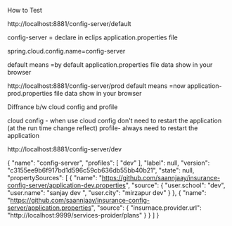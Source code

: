 How to Test


http://localhost:8881/config-server/default

config-server = declare in eclips application.properties file 

spring.cloud.config.name=config-server

default means  =by default application.properties file data show in your browser


http://localhost:8881/config-server/prod
default means  =now  application-prod.properties file data show in your browser


Diffrance b/w cloud config and profile 

cloud config - when use cloud config don't need to restart the application (at the run time change reflect)
profile- always need to restart the application 

http://localhost:8881/config-server/dev





{
"name": "config-server",
"profiles": [
"dev"
],
"label": null,
"version": "c3155ee9b6f917bd1d596c59cb636db55bb40b21",
"state": null,
"propertySources": [
{
"name": "https://github.com/saannjaay/insurance-config-server/application-dev.properties",
"source": {
"user.school": "dev",
"user.name": "sanjay dev ",
"user.city": "mirzapur dev"
}
},
{
"name": "https://github.com/saannjaay/insurance-config-server/application.properties",
"source": {
"insurnace.provider.url": "http://localhost:9999/services-proider/plans"
}
}
]
}
